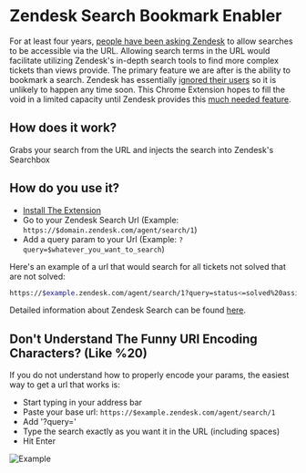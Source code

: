 # Zendesk Search Bookmark Enabler

For at least four years, [people have been asking Zendesk](https://support.zendesk.com/hc/en-us/community/posts/202543443-Search-criteria-should-be-added-to-URL-) to allow searches to be accessible via the URL.  Allowing search terms in the URL would facilitate utilizing Zendesk's in-depth search tools to find more complex tickets than views provide.  The primary feature we are after is the ability to bookmark a search.  Zendesk has essentially [ignored their users](https://support.zendesk.com/hc/en-us/community/posts/203438206-Search-based-Views-Saved-Searches) so it is unlikely to happen any time soon.  This Chrome Extension hopes to fill the void in a limited capacity until Zendesk provides this [much needed feature](https://support.zendesk.com/hc/en-us/community/posts/115008515707-Perform-a-search-using-string-in-URL).

## How does it work?

Grabs your search from the URL and injects the search into Zendesk's Searchbox

## How do you use it?

- [Install The Extension](https://chrome.google.com/webstore/detail/ienmdmgikmjpbjmlaimkbhhlfncidjdl)
- Go to your Zendesk Search Url (Example: `https://$domain.zendesk.com/agent/search/1`)
- Add a query param to your Url (Example: `?query=$whatever_you_want_to_search`)

Here's an example of a url that would search for all tickets not solved that are not solved:

```bash
https://$example.zendesk.com/agent/search/1?query=status<=solved%20assignee:none
```

Detailed information about Zendesk Search can be found [here](https://support.zendesk.com/hc/en-us/articles/203663226#topic_qtr_avw_ld).

## Don't Understand The Funny URI Encoding Characters?  (Like %20)

If you do not understand how to properly encode your params, the easiest way to get a url that works is:

- Start typing in your address bar
- Paste your base url: `https://$example.zendesk.com/agent/search/1`
- Add '?query='
- Type the search exactly as you want it in the URL (including spaces)
- Hit Enter

![Example](https://github.com/bhudgens/zendesk_search_bookmark_enabler/raw/master/images/example_1.png)
